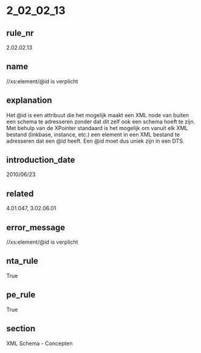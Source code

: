 # 2_02_02_13

## rule_nr
2.02.02.13

## name
//xs:element/@id is verplicht

## explanation
Het @id is een attribuut die het mogelijk maakt een XML node van buiten een schema te adresseren zonder dat dit zelf ook een schema hoeft te zijn. Met behulp van de XPointer standaard is het mogelijk om vanuit elk XML bestand (linkbase, instance, etc.) een element in een XML bestand te adresseren dat een @id heeft. Een @id moet dus uniek zijn in een DTS.

## introduction_date
2010/06/23

## related
4.01.047, 3.02.06.01

## error_message
//xs:element/@id is verplicht

## nta_rule
True

## pe_rule
True

## section
XML Schema - Concepten

